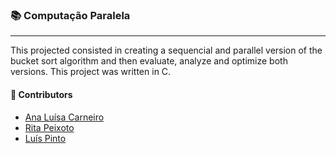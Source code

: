### :books: Computação Paralela
***

This projected consisted in creating a sequencial and parallel version of the bucket sort algorithm and then evaluate, analyze and optimize both versions. This project was written in C. 

#### :handshake: Contributors 
- [Ana Luísa Carneiro](https://github.com/Analucar)
- [Rita Peixoto](https://github.com/rita-peixoto)
- [Luís Pinto](https://github.com/L-Pinto)
